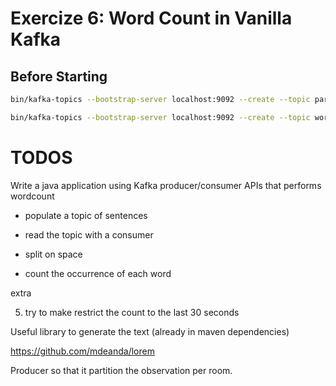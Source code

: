 # Exercize 6: Word Count in Vanilla Kafka


## Before Starting
```bash
bin/kafka-topics --bootstrap-server localhost:9092 --create --topic paragraphs 

bin/kafka-topics --bootstrap-server localhost:9092 --create --topic words
```

# TODOS

Write a java application using Kafka producer/consumer APIs that performs wordcount

- populate a topic of sentences

- read the topic with a consumer

- split on space

- count the occurrence of each word 

extra

5) try to make restrict the count to the last 30 seconds


Useful library to generate the text (already in maven dependencies)

https://github.com/mdeanda/lorem

Producer so that it partition the observation per room.